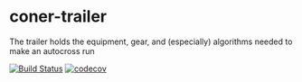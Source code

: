# coner-trailer
The trailer holds the equipment, gear, and (especially) algorithms needed to make an autocross run

[![Build Status](https://travis-ci.org/caeos/coner-trailer.svg?branch=master)](https://travis-ci.org/caeos/coner-trailer)
[![codecov](https://codecov.io/gh/caeos/coner-trailer/branch/master/graph/badge.svg)](https://codecov.io/gh/caeos/coner-trailer)